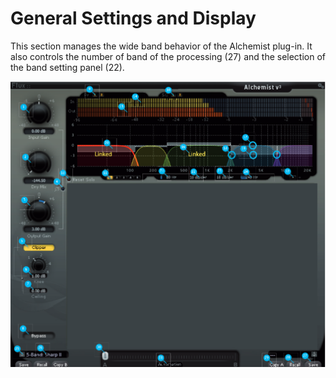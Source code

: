 # General Settings and Display

This section manages the wide band behavior of the Alchemist plug-in.
It also controls the number of band of the processing (27) and the selection of the band setting panel (22).

![](../include/Alchemist_02.PNG)
